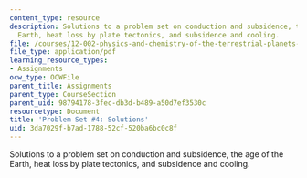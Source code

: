 ```yaml
---
content_type: resource
description: Solutions to a problem set on conduction and subsidence, the age of the
  Earth, heat loss by plate tectonics, and subsidence and cooling.
file: /courses/12-002-physics-and-chemistry-of-the-terrestrial-planets-fall-2008/3da7029fb7ad178852cf520ba6bc0c8f_MIT12_002f08_ps04_solutions.pdf
file_type: application/pdf
learning_resource_types:
- Assignments
ocw_type: OCWFile
parent_title: Assignments
parent_type: CourseSection
parent_uid: 98794178-3fec-db3d-b489-a50d7ef3530c
resourcetype: Document
title: 'Problem Set #4: Solutions'
uid: 3da7029f-b7ad-1788-52cf-520ba6bc0c8f
---
```

Solutions to a problem set on conduction and subsidence, the age of the Earth, heat loss by plate tectonics, and subsidence and cooling.

